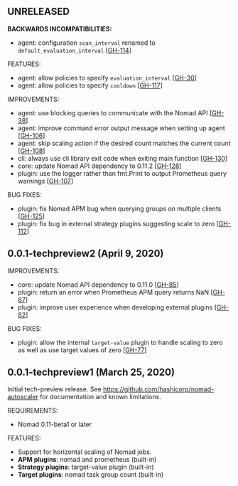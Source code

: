 ## UNRELEASED

__BACKWARDS INCOMPATIBILITIES:__
 * agent: configuration `scan_interval` renamed to `default_evaluation_interval` [[GH-114](https://github.com/hashicorp/nomad-autoscaler/pull/114)]

FEATURES:
 * agent: allow policies to specify `evaluation_interval` [[GH-30](https://github.com/hashicorp/nomad-autoscaler/pull/30)]
 * agent: allow policies to specify `cooldown` [[GH-117](https://github.com/hashicorp/nomad-autoscaler/pull/117)]

IMPROVEMENTS:
 * agent: use blocking queries to communicate with the Nomad API [[GH-38](https://github.com/hashicorp/nomad-autoscaler/issues/38)]
 * agent: improve command error output message when setting up agent [[GH-106](https://github.com/hashicorp/nomad-autoscaler/pull/106)]
 * agent: skip scaling action if the desired count matches the current count [[GH-108](https://github.com/hashicorp/nomad-autoscaler/pull/108)]
 * cli: always use cli library exit code when exiting main function [[GH-130](https://github.com/hashicorp/nomad-autoscaler/pull/130)]
 * core: update Nomad API dependency to 0.11.2 [[GH-128](https://github.com/hashicorp/nomad-autoscaler/pull/128)]
 * plugin: use the logger rather than fmt.Print to output Prometheus query warnings [[GH-107](https://github.com/hashicorp/nomad-autoscaler/pull/107)]

BUG FIXES:
 * plugin: fix Nomad APM bug when querying groups on multiple clients [[GH-125](https://github.com/hashicorp/nomad-autoscaler/pull/125)]
 * plugin: fix bug in external strategy plugins suggesting scale to zero [[GH-112](https://github.com/hashicorp/nomad-autoscaler/pull/122)]

## 0.0.1-techpreview2 (April 9, 2020)

IMPROVEMENTS:
 * core: update Nomad API dependency to 0.11.0 [[GH-85](https://github.com/hashicorp/nomad-autoscaler/pull/85)]
 * plugin: return an error when Prometheus APM query returns NaN [[GH-87](https://github.com/hashicorp/nomad-autoscaler/pull/87)]
 * plugin: improve user experience when developing external plugins [[GH-82](https://github.com/hashicorp/nomad-autoscaler/pull/82)]

BUG FIXES:
 * plugin: allow the internal `target-value` plugin to handle scaling to zero as well as use target values of zero [[GH-77](https://github.com/hashicorp/nomad-autoscaler/pull/77)]

## 0.0.1-techpreview1 (March 25, 2020)

Initial tech-preview release.
See https://github.com/hashicorp/nomad-autoscaler for documentation and known limitations.

REQUIREMENTS:
* Nomad 0.11-beta1 or later

FEATURES:
* Support for horizontal scaling of Nomad jobs.
* **APM plugins**: nomad and prometheus (built-in)
* **Strategy plugins**: target-value plugin (built-in)
* **Target plugins**: nomad task group count (built-in)
